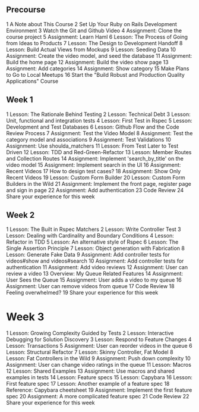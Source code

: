 ## Precourse

1	A Note about This Course
2	Set Up Your Ruby on Rails Development Environment
3	Watch the Git and Github Video
4	Assignment: Clone the course project
5	Assignment: Learn Haml
6	Lesson: The Process of Going from Ideas to Products
7	Lesson: The Design to Development Handoff
8	Lesson: Build Actual Views from Mockups
9	Lesson: Seeding Data
10	Assignment: Create the video model, and seed the database
11	Assignment: Build the home page
12	Assignment: Build the video show page
13	Assignment: Add categories
14	Assignment: Show category
15	Make Plans to Go to Local Meetups
16	Start the "Build Robust and Production Quality Applications" Course

## Week 1

1	Lesson: The Rationale Behind Testing
2	Lesson: Technical Debt
3	Lesson: Unit, functional and integration tests
4	Lesson: First Test in Rspec
5	Lesson: Development and Test Databases
6	Lesson: Github Flow and the Code Review Process
7	Assignment: Test the Video Model
8	Assignment: Test the category model and associations
9	Assignment: Test Validations
10	Assignment: Use shoulda_matchers
11	Lesson: From Test Later to Test Driven
12	Lesson: TDD and Red-Green-Refactor
13	Lesson: Member Routes and Collection Routes
14	Assignment: Implement 'search_by_title' on the video model
15	Assignment: Implement search in the UI
16	Assignment: Recent Videos
17	How to design test cases?
18	Assignment: Show Only Recent Videos
19	Lesson: Custom Form Builder
20	Lesson: Custom Form Builders in the Wild
21	Assignment: Implement the front page, register page and sign in page
22	Assignment: Add authentication
23	Code Review
24	Share your experience for this week

## Week 2

1	Lesson: The Built in Rspec Matchers
2	Lesson: Write Controller Test
3	Lesson: Dealing with Cardinality and Boundary Conditions
4	Lesson: Refactor in TDD
5	Lesson: An alternative style of Rspec
6	Lesson: The Single Assertion Principle
7	Lesson: Object generation with Fabrication
8	Lesson: Generate Fake Data
9	Assignment: Add controller tests for videos#show and videos#search
10	Assignment: Add controller tests for authentication
11	Assignment: Add video reviews
12	Assignment: User can review a video
13	Overview: My Queue Related Features
14	Assignment: User Sees the Queue
15	Assignment: User adds a video to my queue
16	Assignment: User can remove videos from queue
17	Code Review
18	Feeling overwhelmed?
19	Share your experience for this week

# Week 3

1	Lesson: Growing Complexity Guided by Tests
2	Lesson: Interactive Debugging for Solution Discovery
3	Lesson: Respond to Feature Changes
4	Lesson: Transactions
5	Assignment: User can reorder videos in the queue
6	Lesson: Structural Refactor
7	Lesson: Skinny Controller, Fat Model
8	Lesson: Fat Controllers in the Wild
9	Assignment: Push down complexity
10	Assignment: User can change video ratings in the queue
11	Lesson: Macros
12	Lesson: Shared Examples
13	Assignment: Use macros and shared examples in tests
14	Lesson: Feature specs
15	Lesson: Capybara
16	Lesson: First feature spec
17	Lesson: Another example of a feature spec
18	Reference: Capybara cheetsheet
19	Assignment: Implement the first feature spec
20	Assignment: A more complicated feature spec
21	Code Review
22	Share your experience for this week

